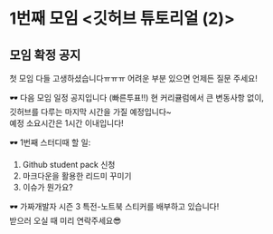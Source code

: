 # 1번째 모임 <깃허브 튜토리얼 (2)>
## 모임 확정 공지

첫 모임 다들 고생하셨습니다ㅠㅠㅠ 어려운 부분 있으면 언제든 질문 주세요!

🕶 다음 모임 일정 공지입니다 (빠른투표!!)
현 커리큘럼에서 큰 변동사항 없이,  
깃허브를 다루는 마지막 시간을 가질 예정입니다~  
예정 소요시간은 1시간 이내입니다!

🕶 1번째 스터디때 할 일:
1. Github student pack 신청
2. 마크다운을 활용한 리드미 꾸미기 
3. 이슈가 뭔가요?

🕶 가짜개발자 시즌 3 특전-노트북 스티커를 배부하고 있습니다!  
받으러 오실 때 미리 연락주세요😎
